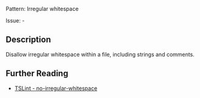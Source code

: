 Pattern: Irregular whitespace

Issue: -

## Description

Disallow irregular whitespace within a file, including strings and comments.

## Further Reading

* [TSLint - no-irregular-whitespace](https://palantir.github.io/tslint/rules/no-irregular-whitespace)